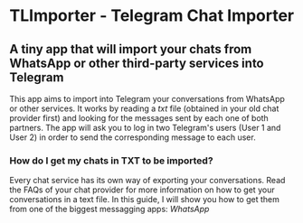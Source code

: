 # TLImporter - Telegram Chat Importer
## A tiny app that will import your chats from WhatsApp or other third-party services into Telegram

This app aims to import into Telegram your conversations from WhatsApp or other services. It works by reading a _txt_ file (obtained in your
old chat provider first) and looking for the messages sent by each one of both partners. The app will ask you to log in two Telegram's users
(User 1 and User 2) in order to send the corresponding message to each user.

### How do I get my chats in TXT to be imported?

Every chat service has its own way of exporting your conversations. Read the FAQs of your chat provider for more information on how to get
your conversations in a text file. In this guide, I will show you how to get them from one of the biggest messagging apps: *WhatsApp*
